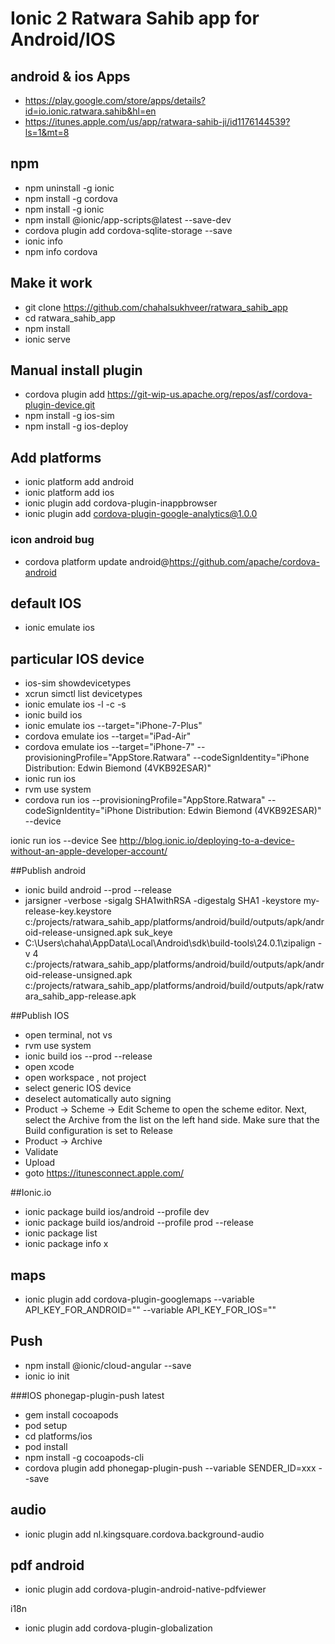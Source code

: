 # Ionic 2 Ratwara Sahib app for Android/IOS

## android & ios Apps
- https://play.google.com/store/apps/details?id=io.ionic.ratwara.sahib&hl=en
- https://itunes.apple.com/us/app/ratwara-sahib-ji/id1176144539?ls=1&mt=8

## npm
- npm uninstall -g ionic
- npm install -g cordova
- npm install -g ionic
- npm install @ionic/app-scripts@latest --save-dev
- cordova plugin add cordova-sqlite-storage --save
- ionic info
- npm info cordova

## Make it work
- git clone https://github.com/chahalsukhveer/ratwara_sahib_app
- cd ratwara_sahib_app
- npm install
- ionic serve

## Manual install plugin
- cordova plugin add https://git-wip-us.apache.org/repos/asf/cordova-plugin-device.git
- npm install -g ios-sim
- npm install -g ios-deploy

## Add platforms
- ionic platform add android
- ionic platform add ios
- ionic plugin add cordova-plugin-inappbrowser
- ionic plugin add cordova-plugin-google-analytics@1.0.0

### icon android bug
- cordova platform update android@https://github.com/apache/cordova-android

## default IOS
- ionic emulate ios

## particular IOS device
- ios-sim showdevicetypes
- xcrun simctl list devicetypes
- ionic emulate ios -l -c -s
- ionic build ios
- ionic emulate ios --target="iPhone-7-Plus"
- cordova emulate ios --target="iPad-Air"
- cordova emulate ios --target="iPhone-7" --provisioningProfile="AppStore.Ratwara" --codeSignIdentity="iPhone Distribution: Edwin Biemond (4VKB92ESAR)"
- ionic run ios
- rvm use system
- cordova run ios --provisioningProfile="AppStore.Ratwara" --codeSignIdentity="iPhone Distribution: Edwin Biemond (4VKB92ESAR)" --device

ionic run ios --device
See http://blog.ionic.io/deploying-to-a-device-without-an-apple-developer-account/

##Publish android
- ionic build android --prod --release
- jarsigner -verbose -sigalg SHA1withRSA -digestalg SHA1 -keystore my-release-key.keystore c:/projects/ratwara_sahib_app/platforms/android/build/outputs/apk/android-release-unsigned.apk suk_keye
- C:\Users\chaha\AppData\Local\Android\sdk\build-tools\24.0.1\zipalign -v 4 c:/projects/ratwara_sahib_app/platforms/android/build/outputs/apk/android-release-unsigned.apk c:/projects/ratwara_sahib_app/platforms/android/build/outputs/apk/ratwara_sahib_app-release.apk

##Publish IOS
- open terminal, not vs
- rvm use system
- ionic build ios --prod --release
- open xcode 
- open workspace , not project
- select generic IOS device
- deselect automatically auto signing
- Product -> Scheme -> Edit Scheme to open the scheme editor. Next, select the Archive from the list on the left hand side. Make sure that the Build configuration is set to Release
- Product -> Archive
- Validate
- Upload
- goto https://itunesconnect.apple.com/

##Ionic.io
- ionic package build ios/android --profile dev
- ionic package build ios/android --profile prod --release
- ionic package list
- ionic package info x

## maps
- ionic plugin add cordova-plugin-googlemaps --variable API_KEY_FOR_ANDROID="" --variable API_KEY_FOR_IOS=""

## Push
- npm install @ionic/cloud-angular --save
- ionic io init

###IOS phonegap-plugin-push latest
- gem install cocoapods
- pod setup
- cd platforms/ios
- pod install
- npm install -g cocoapods-cli
- cordova plugin add phonegap-plugin-push --variable SENDER_ID=xxx --save

## audio
- ionic plugin add nl.kingsquare.cordova.background-audio

## pdf android
-  ionic plugin add cordova-plugin-android-native-pdfviewer

i18n
- ionic plugin add cordova-plugin-globalization